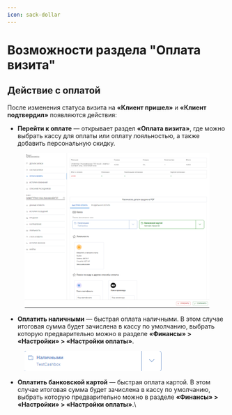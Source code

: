 ```yaml
---
icon: sack-dollar
---
```


# Возможности раздела "Оплата визита"

## Действие с оплатой

После изменения статуса визита на **«Клиент пришел»** и **«Клиент подтвердил»** появляются действия:

* **Перейти к оплате** — открывает раздел **«Оплата визита»**, где можно выбрать кассу для оплаты или оплату лояльностью, а также добавить персональную скидку.

<figure><img src="../../../.gitbook/assets/image (314).png" alt=""><figcaption></figcaption></figure>

* **Оплатить наличными** — быстрая оплата наличными. В этом случае итоговая сумма будет зачислена в кассу по умолчанию, выбрать которую предварительно можно в разделе **«Финансы» > «Настройки» > «Настройки оплаты»**.

<figure><img src="../../../.gitbook/assets/image (319).png" alt=""><figcaption></figcaption></figure>

* **Оплатить банковской картой** — быстрая оплата картой. В этом случае итоговая сумма будет зачислена в кассу по умолчанию, выбрать которую предварительно можно в разделе **«Финансы» > «Настройки» > «Настройки оплаты»**.\
